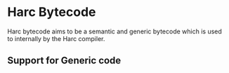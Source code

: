 # Harc Bytecode
Harc bytecode aims to be a semantic and generic bytecode which is used to 
internally by the Harc compiler.

## Support for Generic code
